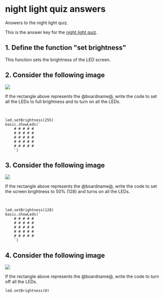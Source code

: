 # night light quiz answers

Answers to the night light quiz.

This is the answer key for the [night light quiz](/lessons/night-light/quiz).

## 1. Define the function "set brightness" 

This function sets the brightness of the LED screen.

## 2. Consider the following image

![](/static/mb/lessons/night-light-0.png)

If the rectangle above represents the @boardname@, write the code to set all the LEDs to full brightness and to turn on all the LEDs.

<br />

```blocks
led.setBrightness(255)
basic.showLeds(`
    # # # # #
    # # # # #
    # # # # #
    # # # # #
    # # # # #
    `)
```

## 3. Consider the following image

![](/static/mb/lessons/night-light-1.png)

If the rectangle above represents the @boardname@, write the code to set the screen brightness to 50% (128) and turns on all the LEDs.

<br/>

```blocks
led.setBrightness(128)
basic.showLeds(`
    # # # # #
    # # # # #
    # # # # #
    # # # # #
    # # # # #
    `)
```

## 4. Consider the following image

![](/static/mb/lessons/night-light-2.png)

If the rectangle above represents the @boardname@, write the code to turn off all the LEDs.

```blocks
led.setBrightness(0)
```

